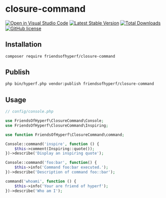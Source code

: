 # closure-command

[![Open in Visual Studio Code](https://open.vscode.dev/badges/open-in-vscode.svg)](https://open.vscode.dev/friendsofhyperf/closure-command)
[![Latest Stable Version](https://poser.pugx.org/friendsofhyperf/closure-command/version.png)](https://packagist.org/packages/friendsofhyperf/closure-command)
[![Total Downloads](https://poser.pugx.org/friendsofhyperf/closure-command/d/total.png)](https://packagist.org/packages/friendsofhyperf/closure-command)
[![GitHub license](https://img.shields.io/github/license/friendsofhyperf/closure-command)](https://github.com/friendsofhyperf/closure-command)

## Installation

```bash
composer require friendsofhyperf/closure-command
```

## Publish

```bash
php bin/hyperf.php vendor:publish friendsofhyperf/closure-command
```

## Usage

```php
// config/console.php

use FriendsOfHyperf\ClosureCommand\Console;
use FriendsOfHyperf\ClosureCommand\Inspiring;

use function FriendsOfHyperf\ClosureCommand\command;

Console::command('inspire', function () {
    $this->comment(Inspiring::quote());
})->describe('Display an inspiring quote');

Console::command('foo:bar', function() {
    $this->info('Command foo:bar executed.');
})->describe('Description of command foo::bar');

command('whoami', function () {
    $this->info('Your are friend of hyperf');
})->describe('Who am I');
```
